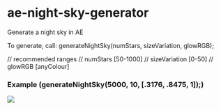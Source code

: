# ae-night-sky-generator
 Generate a night sky in AE

To generate, call: generateNightSky(numStars, sizeVariation, glowRGB);

// recommended ranges
// numStars [50-1000]
// sizeVariation [0-50]
// glowRGB [anyColour]

<h3>Example (generateNightSky(5000, 10, [.3176, .8475, 1]);)</h3>
<img src="https://gfycat.com/ifr/PerfectEvergreenKestrel" />
